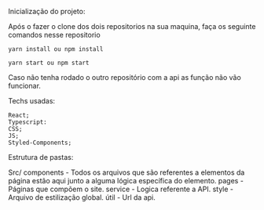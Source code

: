 Inicialização do projeto:

Após o fazer o clone dos dois repositorios na sua maquina, faça os seguinte comandos nesse repositorio

    yarn install ou npm install

    yarn start ou npm start

Caso não tenha rodado o outro repositório com a api as função não vão funcionar.

Techs usadas:

    React;
    Typescript:
    CSS;
    JS;
    Styled-Components;

Estrutura de pastas:

Src/ components - Todos os arquivos que são referentes a elementos da página estão aqui junto a alguma lógica específica do elemento. pages - Páginas que compõem o site. service - Logica referente a API. style - Arquivo de estilização global. útil - Url da api.

